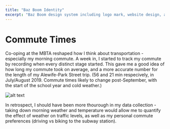 ```yaml
---
title: "Baz Boom Identity"
excerpt: "Baz Boom design system including logo mark, website design, and branding applications."
---
```


# Commute Times

Co-oping at the MBTA reshaped how I think about transportation - especially my morning commute. A week in, I started to track my commute by recording when every distinct stage started. This gave me a good idea of how long my commute took on average, and a more accurate number for the length of my Alewife-Park Street trip. (56 and 21 min respecively, in July/August 2019. Commute times likely to change post-September, with the start of the school year and cold weather.)

![alt text](https://github.com/ssluo/ssluo.github.io/blob/master/projects/commutetimes/plot1.png?raw=true "Morning commute broken out by stage")

In retrospect, I should have been more thourough in my data collection - taking down morning weather and temperature would allow me to quantify the effect of weather on traffic levels, as well as my personal commute preferences (driving vs biking to the subway station). 



